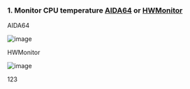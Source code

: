 ### 1. Monitor CPU temperature [AIDA64](https://www.aida64.com/downloads/YWY1MWUxM2E=) or [HWMonitor](https://hwmonitor.en.softonic.com/)

AIDA64

![image](https://user-images.githubusercontent.com/96930989/227783245-5ad8c57c-cf41-4976-a30e-76b05c2fb6ed.png)

HWMonitor

![image](https://user-images.githubusercontent.com/96930989/227783270-7e791778-e45b-4259-b939-2b434461bb1b.png)


123
